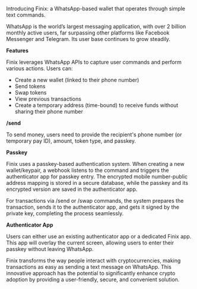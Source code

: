 Introducing Finix: a WhatsApp-based wallet that operates through simple text commands.

WhatsApp is the world’s largest messaging application, with over 2 billion monthly active users, far surpassing other platforms like Facebook Messenger and Telegram. Its user base continues to grow steadily.

**Features**

Finix leverages WhatsApp APIs to capture user commands and perform various actions. Users can:

- Create a new wallet (linked to their phone number)
- Send tokens
- Swap tokens
- View previous transactions
- Create a temporary address (time-bound) to receive funds without sharing their phone number

**/send**

To send money, users need to provide the recipient's phone number (or temporary pay ID), amount, token type, and passkey.

**Passkey**

Finix uses a passkey-based authentication system. When creating a new wallet/keypair, a webhook listens to the command and triggers the authenticator app for passkey entry. The encrypted mobile number-public address mapping is stored in a secure database, while the passkey and its encrypted version are saved in the authenticator app.

For transactions via /send or /swap commands, the system prepares the transaction, sends it to the authenticator app, and gets it signed by the private key, completing the process seamlessly.

**Authenticator App**

Users can either use an existing authenticator app or a dedicated Finix app. This app will overlay the current screen, allowing users to enter their passkey without leaving WhatsApp.

Finix transforms the way people interact with cryptocurrencies, making transactions as easy as sending a text message on WhatsApp. This innovative approach has the potential to significantly enhance crypto adoption by providing a user-friendly, secure, and convenient solution.
